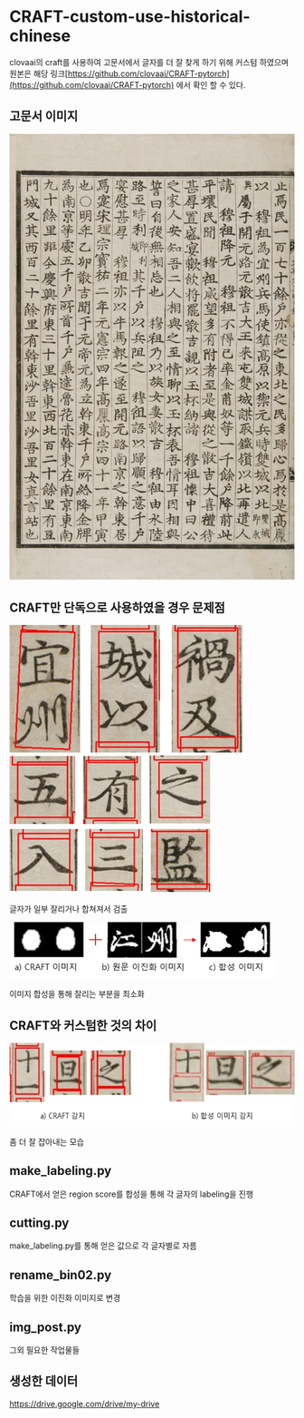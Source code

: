 # CRAFT-custom-use-historical-chinese

clovaai의 craft를 사용하여 고문서에서 글자를 더 잘 찾게 하기 위해 커스텀 하였으며 원본은 해당 링크[https://github.com/clovaai/CRAFT-pytorch](https://github.com/clovaai/CRAFT-pytorch) 에서 확인 할 수 있다.

## 고문서 이미지
![이미지1](/image/iaa_d001001b00.jpg)

## CRAFT만 단독으로 사용하였을 경우 문제점
![이미지2](/image/noname02.png)
![이미지3](/image/noname03.png)

글자가 일부 잘리거나 합쳐져서 검출


![이미지4](/image/noname04.png)

이미지 합성을 통해 잘리는 부분을 최소화

## CRAFT와 커스텀한 것의 차이
![이미지4](/image/noname05.png)

좀 더 잘 잡아내는 모습


## make_labeling.py

CRAFT에서 얻은 region score를 합성을 통해 각 글자의 labeling을 진행

## cutting.py

make_labeling.py를 통해 얻은 값으로 각 글자별로 자름

## rename_bin02.py

학습을 위한 이진화 이미지로 변경

## img_post.py

그외 필요한 작업물들



## 생성한 데이터

https://drive.google.com/drive/my-drive
